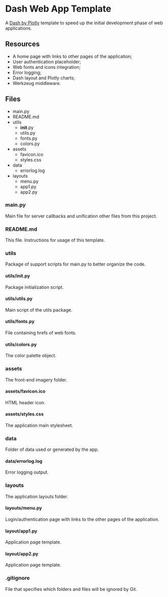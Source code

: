 # **Dash Web App Template**

A [Dash by Plotly](https://plotly.com/dash/) template to speed up the initial development phase of web applications.

## Resources
- A home page with links to other pages of the application;
- User authentication placeholder;
- Web fonts and icons integration;
- Error logging;
- Dash layout and Plotly charts;
- Werkzeug middleware.


## Files

- main.py
- README.md
- utils
  - __init__.py
  - utils.py
  - fonts.py
  - colors.py
- assets
  - favicon.ico
  - styles.css
- data
  - errorlog.log
- layouts
  - menu.py
  - app1.py
  - app2.py

### main.py
Main file for server callbacks and unification other files from this project.

### README.md
This file. Instructions for usage of this template.

### utils
Package of support scripts for main.py to better organize the code.

#### utils/__init__.py
Package initialization script.

#### utils/utils.py
Main script of the utils package.

#### utils/fonts.py
File containing hrefs of web fonts.

#### utils/colors.py
The color palette object.

### assets
The front-end imagery folder.

#### assets/favicon.ico
HTML header icon.

#### assets/styles.css
The application main stylesheet.

### data
Folder of data used or generated by the app.

#### data/errorlog.log
Error logging output.

### layouts
The application layouts folder.

#### layouts/menu.py
Login/authentication page with links to the other pages of the application.

#### layout/app1.py
Application page template.

#### layout/app2.py
Application page template.

### .gitignore
File that specifies which folders and files will be ignored by Git.